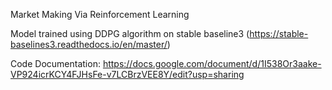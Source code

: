 Market Making Via Reinforcement Learning

Model trained using DDPG algorithm on stable baseline3 (https://stable-baselines3.readthedocs.io/en/master/)

Code Documentation: https://docs.google.com/document/d/1I538Or3aake-VP924icrKCY4FJHsFe-v7LCBrzVEE8Y/edit?usp=sharing
